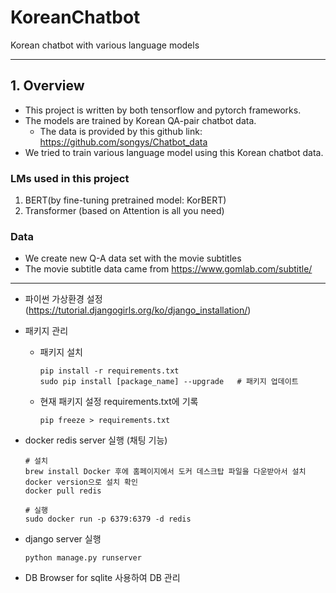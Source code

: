 # KoreanChatbot
Korean chatbot with various language models

---

## 1. Overview

- This project is written by both tensorflow and pytorch frameworks.
- The models are trained by Korean QA-pair chatbot data.
    + The data is provided by this github link: https://github.com/songys/Chatbot_data
- We tried to train various language model using this Korean chatbot data.

### LMs used in this project

1. BERT(by fine-tuning pretrained model: KorBERT)
2. Transformer (based on Attention is all you need)

### Data

- We create new Q-A data set with the movie subtitles
- The movie subtitle data came from https://www.gomlab.com/subtitle/


---

* 파이썬 가상환경 설정(https://tutorial.djangogirls.org/ko/django_installation/)


* 패키지 관리
  - 패키지 설치
    ```
    pip install -r requirements.txt
    sudo pip install [package_name] --upgrade   # 패키지 업데이트
    ```
  - 현재 패키지 설정 requirements.txt에 기록
    ```
    pip freeze > requirements.txt
    ```
* docker redis server 실행 (채팅 기능)
  ```
  # 설치
  brew install Docker 후에 홈페이지에서 도커 데스크탑 파일을 다운받아서 설치
  docker version으로 설치 확인
  docker pull redis

  # 실행
  sudo docker run -p 6379:6379 -d redis
  ```
* django server 실행
  ```
  python manage.py runserver
  ```

* DB Browser for sqlite 사용하여 DB 관리
